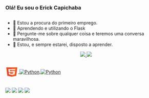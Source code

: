 ### Olá! Eu sou o Erick Capichaba

##

- 🔭 Estou a procura do primeiro emprego.
- 🌱 Aprendendo e utilizando o Flask
- 💬 Pergunte-me sobre qualquer coisa e teremos uma conversa maravilhosa.
- 💬 Estou, e sempre estarei, disposto a aprender.

<div align="center">
  <a href="https://github.com/Erick-Capichaba">
  <img height="180em" src="https://github-readme-stats.vercel.app/api?username=Erick-Capichaba&show_icons=true&theme=dark&include_all_commits=true&count_private=true"/>
  <img height="170em" src="https://github-readme-stats.vercel.app/api/top-langs/?username=Erick-Capichaba&layout=compact&langs_count=7&theme=dark"/>
</div>
 
  ##
  
   <img align="center" alt="HTML" height="30" width="40" src="https://raw.githubusercontent.com/devicons/devicon/master/icons/html5/html5-original.svg">
  <img align="center" alt="Python" height="30" width="40" src="https://cdn.jsdelivr.net/gh/devicons/devicon/icons/python/python-original.svg">
  <img align="center" alt="Python" height="30" width="40" src="https://cdn.jsdelivr.net/gh/devicons/devicon/icons/flask/flask-original.svg">
 
  <div><br><br>
     <a href="https://instagram.com/erickcapichaba" target="_blank"><img src="https://img.shields.io/badge/-Instagram-%23E4405F?style=for-the-badge&logo=instagram&logoColor=white" target="_blank"></a>
    <a href="https://discord.gg/Ht3RVUyTSU" target="_blank"><img src="https://img.shields.io/badge/Discord-7289DA?style=for-the-badge&logo=discord&logoColor=white" target="_blank"></a>
     <a href="mailto:erickscapichaba@gmail.com"><img src="https://img.shields.io/badge/-Gmail-%23333?style=for-the-badge&logo=gmail&logoColor=white" target="_blank"></a>
    <a href="https://www.linkedin.com/in/erick-capichaba-9153351a5/" target="_blank"><img src="https://img.shields.io/badge/-LinkedIn-%230077B5?style=for-the-badge&logo=linkedin&logoColor=white" target="_blank"></a>
  </div>
